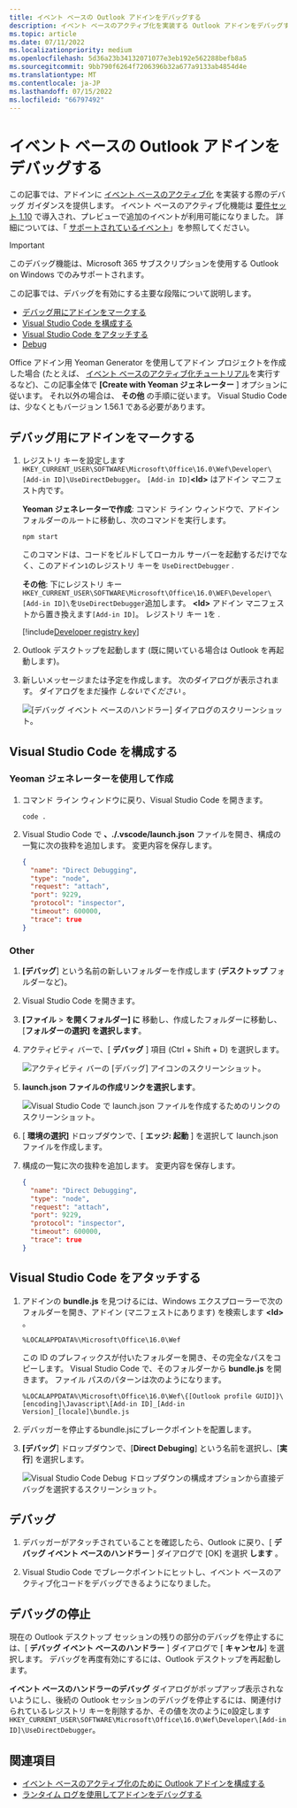 ```yaml
---
title: イベント ベースの Outlook アドインをデバッグする
description: イベント ベースのアクティブ化を実装する Outlook アドインをデバッグする方法について説明します。
ms.topic: article
ms.date: 07/11/2022
ms.localizationpriority: medium
ms.openlocfilehash: 5d36a23b34132071077e3eb192e562288befb8a5
ms.sourcegitcommit: 9bb790f6264f7206396b32a677a9133ab4854d4e
ms.translationtype: MT
ms.contentlocale: ja-JP
ms.lasthandoff: 07/15/2022
ms.locfileid: "66797492"
---
```

# <a name="debug-your-event-based-outlook-add-in"></a>イベント ベースの Outlook アドインをデバッグする

この記事では、アドインに [イベント ベースのアクティブ化](autolaunch.md) を実装する際のデバッグ ガイダンスを提供します。 イベント ベースのアクティブ化機能は [要件セット 1.10](/javascript/api/requirement-sets/outlook/requirement-set-1.10/outlook-requirement-set-1.10) で導入され、プレビューで追加のイベントが利用可能になりました。 詳細については、「 [サポートされているイベント](autolaunch.md#supported-events)」を参照してください。

> [!IMPORTANT]
> このデバッグ機能は、Microsoft 365 サブスクリプションを使用する Outlook on Windows でのみサポートされます。

この記事では、デバッグを有効にする主要な段階について説明します。

- [デバッグ用にアドインをマークする](#mark-your-add-in-for-debugging)
- [Visual Studio Code を構成する](#configure-visual-studio-code)
- [Visual Studio Code をアタッチする](#attach-visual-studio-code)
- [Debug](#debug)

Office アドイン用 Yeoman Generator を使用してアドイン プロジェクトを作成した場合 (たとえば、 [イベント ベースのアクティブ化チュートリアル](autolaunch.md)を実行するなど)、この記事全体で **[Create with Yeoman ジェネレーター** ] オプションに従います。 それ以外の場合は、 **その他** の手順に従います。 Visual Studio Code は、少なくともバージョン 1.56.1 である必要があります。

## <a name="mark-your-add-in-for-debugging"></a>デバッグ用にアドインをマークする

1. レジストリ キーを設定します `HKEY_CURRENT_USER\SOFTWARE\Microsoft\Office\16.0\Wef\Developer\[Add-in ID]\UseDirectDebugger`。 `[Add-in ID]`**\<Id\>** はアドイン マニフェスト内です。

    **Yeoman ジェネレーターで作成**: コマンド ライン ウィンドウで、アドイン フォルダーのルートに移動し、次のコマンドを実行します。

    ```command&nbsp;line
    npm start
    ```

    このコマンドは、コードをビルドしてローカル サーバーを起動するだけでなく、このアドイン`1`のレジストリ キーを `UseDirectDebugger` .

    **その他**: 下にレジストリ キー`HKEY_CURRENT_USER\SOFTWARE\Microsoft\Office\16.0\WEF\Developer\[Add-in ID]\`を`UseDirectDebugger`追加します。 **\<Id\>** アドイン マニフェストから置き換えます`[Add-in ID]`。 レジストリ キー `1`を .

    [!include[Developer registry key](../includes/developer-registry-key.md)]

1. Outlook デスクトップを起動します (既に開いている場合は Outlook を再起動します)。
1. 新しいメッセージまたは予定を作成します。 次のダイアログが表示されます。 ダイアログをまだ操作 *しないでください* 。

    ![[デバッグ イベント ベースのハンドラー] ダイアログのスクリーンショット。](../images/outlook-win-autolaunch-debug-dialog.png)

## <a name="configure-visual-studio-code"></a>Visual Studio Code を構成する

### <a name="created-with-yeoman-generator"></a>Yeoman ジェネレーターを使用して作成

1. コマンド ライン ウィンドウに戻り、Visual Studio Code を開きます。

    ```command&nbsp;line
    code .
    ```

1. Visual Studio Code で **、./.vscode/launch.json** ファイルを開き、構成の一覧に次の抜粋を追加します。 変更内容を保存します。

    ```json
    {
      "name": "Direct Debugging",
      "type": "node",
      "request": "attach",
      "port": 9229,
      "protocol": "inspector",
      "timeout": 600000,
      "trace": true
    }
    ```

### <a name="other"></a>Other

1. **[デバッグ**] という名前の新しいフォルダーを作成します (**デスクトップ** フォルダーなど)。
1. Visual Studio Code を開きます。
1. **[ファイル** > **を開くフォルダー] に** 移動し、作成したフォルダーに移動し、[**フォルダーの選択] を選択します**。
1. アクティビティ バーで、[ **デバッグ** ] 項目 (Ctrl + Shift + D) を選択します。

    ![アクティビティ バーの [デバッグ] アイコンのスクリーンショット。](../images/vs-code-debug.png)

1. **launch.json ファイルの作成リンクを選択します**。

    ![Visual Studio Code で launch.json ファイルを作成するためのリンクのスクリーンショット。](../images/vs-code-create-launch.json.png)

1. [ **環境の選択]** ドロップダウンで、[ **エッジ: 起動** ] を選択して launch.json ファイルを作成します。
1. 構成の一覧に次の抜粋を追加します。 変更内容を保存します。

    ```json
    {
      "name": "Direct Debugging",
      "type": "node",
      "request": "attach",
      "port": 9229,
      "protocol": "inspector",
      "timeout": 600000,
      "trace": true
    }
    ```

## <a name="attach-visual-studio-code"></a>Visual Studio Code をアタッチする

1. アドインの **bundle.js** を見つけるには、Windows エクスプローラーで次のフォルダーを開き、アドイン (マニフェストにあります) を検索します **\<Id\>** 。

    ```text
    %LOCALAPPDATA%\Microsoft\Office\16.0\Wef
    ```

    この ID のプレフィックスが付いたフォルダーを開き、その完全なパスをコピーします。 Visual Studio Code で、そのフォルダーから **bundle.js** を開きます。 ファイル パスのパターンは次のようになります。

    `%LOCALAPPDATA%\Microsoft\Office\16.0\Wef\{[Outlook profile GUID]}\[encoding]\Javascript\[Add-in ID]_[Add-in Version]_[locale]\bundle.js`

1. デバッガーを停止するbundle.jsにブレークポイントを配置します。
1. **[デバッグ**] ドロップダウンで、[**Direct Debuging**] という名前を選択し、[**実行**] を選択します。

    ![Visual Studio Code Debug ドロップダウンの構成オプションから直接デバッグを選択するスクリーンショット。](../images/outlook-win-autolaunch-debug-vsc.png)

## <a name="debug"></a>デバッグ

1. デバッガーがアタッチされていることを確認したら、Outlook に戻り、[ **デバッグ イベント ベースのハンドラー** ] ダイアログで [OK] を選択 **します** 。

1. Visual Studio Code でブレークポイントにヒットし、イベント ベースのアクティブ化コードをデバッグできるようになりました。

## <a name="stop-debugging"></a>デバッグの停止

現在の Outlook デスクトップ セッションの残りの部分のデバッグを停止するには、[ **デバッグ イベント ベースのハンドラー** ] ダイアログで [ **キャンセル**] を選択します。 デバッグを再度有効にするには、Outlook デスクトップを再起動します。

**イベント ベースのハンドラーのデバッグ** ダイアログがポップアップ表示されないようにし、後続の Outlook セッションのデバッグを停止するには、関連付けられているレジストリ キーを削除するか、その値を次のように`0`設定します`HKEY_CURRENT_USER\SOFTWARE\Microsoft\Office\16.0\Wef\Developer\[Add-in ID]\UseDirectDebugger`。

## <a name="see-also"></a>関連項目

- [イベント ベースのアクティブ化のために Outlook アドインを構成する](autolaunch.md)
- [ランタイム ログを使用してアドインをデバッグする](../testing/runtime-logging.md#runtime-logging-on-windows)
